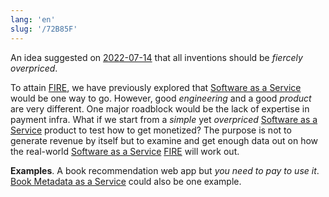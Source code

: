 ```yaml
---
lang: 'en'
slug: '/72B85F'
---
```


An idea suggested on [2022-07-14](./../.././docs/journals/2022-07-14.md) that all inventions should be _fiercely overpriced_.

To attain [FIRE](./../.././docs/pages/FIRE.md), we have previously explored that [Software as a Service](./../.././docs/pages/Software%20as%20a%20Service.md) would be one way to go.
However, good _engineering_ and a good _product_ are very different.
One major roadblock would be the lack of expertise in payment infra.
What if we start from a _simple_ yet _overpriced_ [Software as a Service](./../.././docs/pages/Software%20as%20a%20Service.md) product to test how to get monetized?
The purpose is not to generate revenue by itself but to examine and get enough data out on how the real-world [Software as a Service](./../.././docs/pages/Software%20as%20a%20Service.md) [FIRE](./../.././docs/pages/FIRE.md) will work out.

**Examples**.
A book recommendation web app but _you need to pay to use it_.
[Book Metadata as a Service](./../.././docs/pages/Book%20Metadata%20as%20a%20Service.md) could also be one example.

<head>
  <html lang="en-US"/>
</head>

